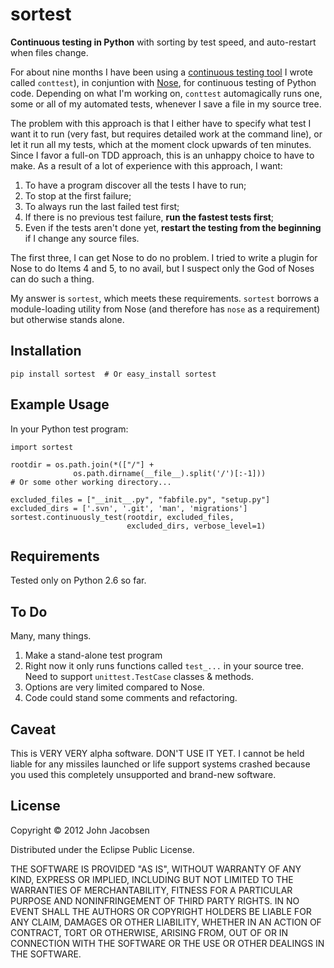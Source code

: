 # sortest

**Continuous testing in Python** with sorting by test speed, and auto-restart when files change.

For about nine months I have been using a [continuous testing
tool](https://github.com/eigenhombre/continuous-testing-helper/) I
wrote called `conttest`), in conjuntion with
[Nose](https://nose.readthedocs.org/en/latest/), for continuous
testing of Python code.  Depending on what I'm working on, 
`conttest` automagically runs one, some or all of my automated tests,
whenever I save a file in my source tree.

The problem with this approach is that I either have to specify what
test I want it to run (very fast, but requires detailed work at the
command line), or let it run all my tests, which at the moment clock
upwards of ten minutes.  Since I favor a full-on TDD approach, this is
an unhappy choice to have to make.  As a result of a lot of experience with
this approach, I want:

1. To have a program discover all the tests I have to run;
1. To stop at the first failure;
1. To always run the last failed test first;
1. If there is no previous test failure, **run the fastest tests first**;
1. Even if the tests aren't done yet, **restart the testing from the beginning** if I change any source files.

The first three, I can get Nose to do no problem.  I tried to write a
plugin for Nose to do Items 4 and 5, to no avail, but I suspect only
the God of Noses can do such a thing.

My answer is `sortest`, which meets these requirements.  `sortest`
borrows a module-loading utility from Nose (and therefore has `nose`
as a requirement) but otherwise stands alone.

## Installation

    pip install sortest  # Or easy_install sortest

## Example Usage

In your Python test program:

    import sortest

    rootdir = os.path.join(*(["/"] +
                  os.path.dirname(__file__).split('/')[:-1]))
    # Or some other working directory...

    excluded_files = ["__init__.py", "fabfile.py", "setup.py"]
    excluded_dirs = ['.svn', '.git', 'man', 'migrations']
    sortest.continuously_test(rootdir, excluded_files,
                              excluded_dirs, verbose_level=1)

## Requirements

Tested only on Python 2.6 so far.

## To Do

Many, many things.

1. Make a stand-alone test program
1. Right now it only runs functions called `test_...` in your source
tree.  Need to support `unittest.TestCase` classes & methods.
1. Options are very limited compared to Nose.
1. Code could stand some comments and refactoring.

## Caveat

This is VERY VERY alpha software.  DON'T USE IT YET.  I cannot be held
liable for any missiles launched or life support systems crashed
because you used this completely unsupported and brand-new software.

## License

Copyright © 2012 John Jacobsen

Distributed under the Eclipse Public License.

THE SOFTWARE IS PROVIDED "AS IS", WITHOUT WARRANTY OF ANY KIND,
EXPRESS OR IMPLIED, INCLUDING BUT NOT LIMITED TO THE WARRANTIES OF
MERCHANTABILITY, FITNESS FOR A PARTICULAR PURPOSE AND NONINFRINGEMENT
OF THIRD PARTY RIGHTS. IN NO EVENT SHALL THE AUTHORS OR COPYRIGHT
HOLDERS BE LIABLE FOR ANY CLAIM, DAMAGES OR OTHER LIABILITY, WHETHER
IN AN ACTION OF CONTRACT, TORT OR OTHERWISE, ARISING FROM, OUT OF OR
IN CONNECTION WITH THE SOFTWARE OR THE USE OR OTHER DEALINGS IN THE
SOFTWARE.
